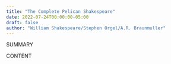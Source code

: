 ```yaml
---
title: "The Complete Pelican Shakespeare"
date: 2022-07-24T00:00:00-05:00
draft: false
author: "William Shakespeare/Stephen Orgel/A.R. Braunmuller"
---
```


SUMMARY

<!--more-->

CONTENT